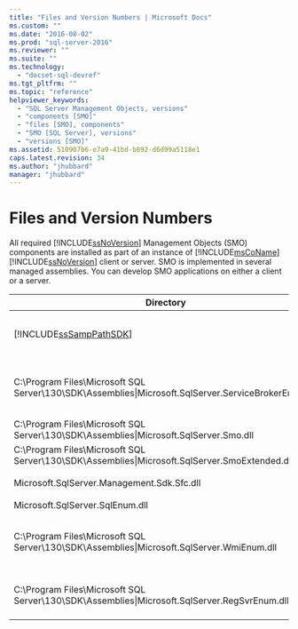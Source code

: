 ```yaml
---
title: "Files and Version Numbers | Microsoft Docs"
ms.custom: ""
ms.date: "2016-08-02"
ms.prod: "sql-server-2016"
ms.reviewer: ""
ms.suite: ""
ms.technology: 
  - "docset-sql-devref"
ms.tgt_pltfrm: ""
ms.topic: "reference"
helpviewer_keywords: 
  - "SQL Server Management Objects, versions"
  - "components [SMO]"
  - "files [SMO], components"
  - "SMO [SQL Server], versions"
  - "versions [SMO]"
ms.assetid: 510907b6-e7a9-41bd-b892-d6d99a5118e1
caps.latest.revision: 34
ms.author: "jhubbard"
manager: "jhubbard"
---
```

# Files and Version Numbers
  All required [!INCLUDE[ssNoVersion](../../a9notintoc/includes/ssnoversion-md.md)] Management Objects (SMO) components are installed as part of an instance of [!INCLUDE[msCoName](../../a9notintoc/includes/msconame-md.md)] [!INCLUDE[ssNoVersion](../../a9notintoc/includes/ssnoversion-md.md)] client or server. SMO is implemented in several managed assemblies. You can develop SMO applications on either a client or a server.  
  
|Directory|File|Description|  
|---------------|----------|-----------------|  
|[!INCLUDE[ssSampPathSDK](../../relational-databases/server-management-objects-smo/includes/sssamppathsdk-md.md)]|Microsoft.SqlServer.ConnectionInfo.dll|Contains support for connecting to an instance of [!INCLUDE[ssNoVersion](../../a9notintoc/includes/ssnoversion-md.md)].|  
|C:\Program Files\Microsoft SQL Server\130\SDK\Assemblies\|Microsoft.SqlServer.ServiceBrokerEnum.dll|Contains support for programming the [!INCLUDE[msCoName](../../a9notintoc/includes/msconame-md.md)] Service Broker. This is required only in programs that access the Service Broker.|  
|C:\Program Files\Microsoft SQL Server\130\SDK\Assemblies\|Microsoft.SqlServer.Smo.dll|Contains the most of the SMO classes.|  
|C:\Program Files\Microsoft SQL Server\130\SDK\Assemblies\|Microsoft.SqlServer.SmoExtended.dll<br /><br /> Microsoft.SqlServer.Management.Sdk.Sfc.dll<br /><br /> Microsoft.SqlServer.SqlEnum.dll|Contains support for the SMO classes.|  
|C:\Program Files\Microsoft SQL Server\130\SDK\Assemblies\|Microsoft.SqlServer.WmiEnum.dll|Contains the Windows Management Instrumentation (WMI) Provider classes. This is required only for programs that use the WMI Provider classes.|  
|C:\Program Files\Microsoft SQL Server\130\SDK\Assemblies\|Microsoft.SqlServer.RegSvrEnum.dll|Contains the Registered Server classes. This is required only for programs that use the Registered Server classes.|  
  
  